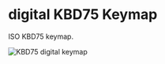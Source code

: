 # digital KBD75 Keymap

ISO KBD75 keymap.

![KBD75 digital keymap](https://i.imgur.com/IMb7eML.png)
